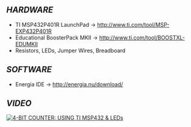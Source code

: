 ## **_HARDWARE_**
- TI MSP432P401R LaunchPad -> http://www.ti.com/tool/MSP-EXP432P401R
- Educational BoosterPack MKII -> http://www.ti.com/tool/BOOSTXL-EDUMKII
- Resistors, LEDs, Jumper Wires, Breadboard

## **_SOFTWARE_**
- Energia IDE -> http://energia.nu/download/

## **_VIDEO_**

[![4-BIT COUNTER: USING TI MSP432 & LEDs](http://img.youtube.com/vi/NcLkWFz2Yx0/0.jpg)](https://www.youtube.com/watch?v=NcLkWFz2Yx0 "4-BIT COUNTER: USING TI MSP432 & LEDs")
